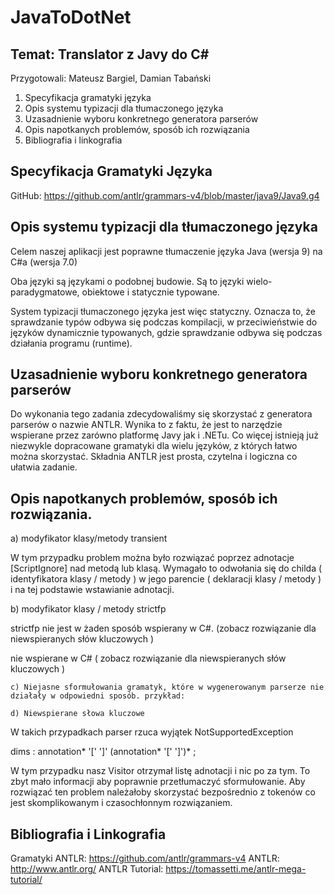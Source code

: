 # JavaToDotNet
## Temat: Translator z Javy do C#
Przygotowali: Mateusz Bargiel, Damian Tabański

1. Specyfikacja gramatyki języka
2. Opis systemu typizacji dla tłumaczonego języka
3. Uzasadnienie wyboru konkretnego generatora parserów
4. Opis napotkanych problemów, sposób ich rozwiązania
5. Bibliografia i linkografia


## Specyfikacja Gramatyki Języka

GitHub: https://github.com/antlr/grammars-v4/blob/master/java9/Java9.g4

## Opis systemu typizacji dla tłumaczonego języka

Celem naszej aplikacji jest poprawne tłumaczenie języka Java (wersja 9) na C#a (wersja 7.0)

Oba języki są językami o podobnej budowie. Są to języki wielo-paradygmatowe, obiektowe i statycznie typowane.

System typizacji tłumaczonego języka jest więc statyczny. Oznacza to, że sprawdzanie typów odbywa się podczas kompilacji, w przeciwieństwie do języków dynamicznie typowanych, gdzie sprawdzanie odbywa się podczas działania programu (runtime).

## Uzasadnienie wyboru konkretnego generatora parserów

Do wykonania tego zadania zdecydowaliśmy się skorzystać z generatora parserów o nazwie ANTLR. Wynika to z faktu, że jest to narzędzie wspierane przez zarówno platformę Javy jak i .NETu. Co więcej istnieją już niezwykle dopracowane gramatyki dla wielu języków, z których łatwo można skorzystać. Składnia ANTLR jest prosta, czytelna i logiczna co ułatwia zadanie.

## Opis napotkanych problemów, sposób ich rozwiązania.

  a) modyfikator klasy/metody transient

W tym przypadku problem można było rozwiązać poprzez adnotacje [ScriptIgnore] nad metodą lub klasą. Wymagało to odwołania się do childa ( identyfikatora klasy / metody ) w jego parencie ( deklaracji klasy / metody ) i  na tej podstawie wstawianie adnotacji.

  b) modyfikator klasy / metody strictfp

strictfp nie jest w żaden sposób wspierany w C#. (zobacz rozwiązanie dla niewspieranych słów kluczowych )

nie wspierane w C# ( zobacz rozwiązanie dla niewspieranych słów kluczowych )

	c) Niejasne sformułowania gramatyk, które w wygenerowanym parserze nie działały w odpowiedni sposób. przykład:

	d) Niewspierane słowa kluczowe

W takich przypadkach parser rzuca wyjątek NotSupportedException

dims
  :  annotation* '[' ']' (annotation* '[' ']')*
  ;

W tym przypadku nasz Visitor otrzymał listę adnotacji i nic po za tym. To zbyt mało informacji aby poprawnie przetłumaczyć sformułowanie. Aby rozwiązać ten problem należałoby skorzystać bezpośrednio z tokenów co jest skomplikowanym i czasochłonnym rozwiązaniem.

## Bibliografia i Linkografia

Gramatyki ANTLR: https://github.com/antlr/grammars-v4
ANTLR: http://www.antlr.org/
ANTLR Tutorial: https://tomassetti.me/antlr-mega-tutorial/



    
